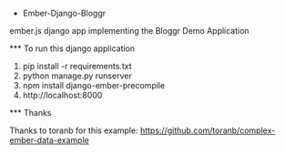 * Ember-Django-Bloggr

ember.js django app implementing the Bloggr Demo Application

*** To run this django application

1. pip install -r requirements.txt
2. python manage.py runserver
3. npm install django-ember-precompile
4. http://localhost:8000


*** Thanks

Thanks to toranb for this example:  https://github.com/toranb/complex-ember-data-example

